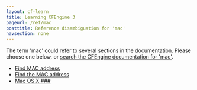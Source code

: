 ```yaml
---
layout: cf-learn
title: Learning CFEngine 3
pageurl: /ref/mac
posttitle: Reference disambiguation for 'mac'
navsection: none
---
```


The term 'mac' could refer to several sections in the documentation. Please choose one below, or
[search the CFEngine documentation for 'mac'](http://docs.cfengine.com/latest/search.html?q=mac).

- [Find MAC address](http://docs.cfengine.com/latest/examples-example-snippets-network.html#find-mac-address)
- [Find the MAC address](http://docs.cfengine.com/latest/examples-example-snippets-promise-patterns-example_find_mac_addr.html#find-the-mac-address)
- [Mac OS X \#\#\#](http://docs.cfengine.com/latest/guide-writing-and-serving-policy-policy-framework.html#mac-os-x-###)
